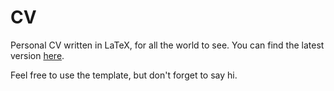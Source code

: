 # CV

Personal CV written in LaTeX, for all the world to see. You can find the latest version [here](cv.pdf).

Feel free to use the template, but don't forget to say hi.